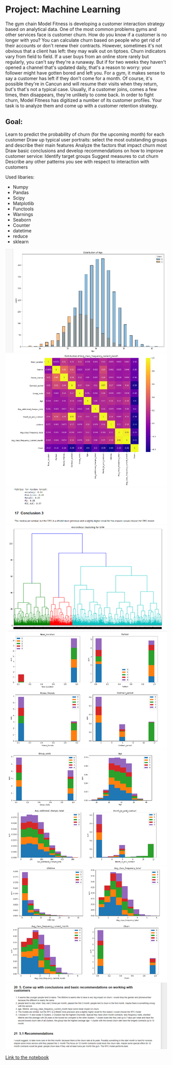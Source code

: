 # Project: Machine Learning
The gym chain Model Fitness is developing a customer interaction strategy based on analytical data.
One of the most common problems gyms and other services face is customer churn. How do you know if a customer is no longer with you? You can calculate churn based on people who get rid of their accounts or don't renew their contracts. However, sometimes it's not obvious that a client has left: they may walk out on tiptoes.
Churn indicators vary from field to field. If a user buys from an online store rarely but regularly, you can't say they're a runaway. But if for two weeks they haven't opened a channel that's updated daily, that's a reason to worry: your follower might have gotten bored and left you.
For a gym, it makes sense to say a customer has left if they don't come for a month. Of course, it's possible they're in Cancun and will resume their visits when they return, but's that's not a typical case. Usually, if a customer joins, comes a few times, then disappears, they're unlikely to come back.
In order to fight churn, Model Fitness has digitized a number of its customer profiles. Your task is to analyze them and come up with a customer retention strategy.

## Goal:
Learn to predict the probability of churn (for the upcoming month) for each customer
Draw up typical user portraits: select the most outstanding groups and describe their main features
Analyze the factors that impact churn most
Draw basic conclusions and develop recommendations on how to improve customer service:
Identify target groups
Suggest measures to cut churn
Describe any other patterns you see with respect to interaction with customers

Used libaries:
- Numpy
- Pandas
- Scipy
- Matplotlib
- Functools
- Warnings
- Seaborn
- Counter
- datetime
- reduce
- sklearn

<p align="center"> 
<img src="ml_churnrate/img1.png"> 
<img src="ml_churnrate/img2.png"> 
<img src="ml_churnrate/img3.png"> 
<img src="ml_churnrate/img4.png"> 
<img src="ml_churnrate/img5.png"> 
<img src="ml_churnrate/img6.png"> 
<img src="ml_churnrate/img7.png"> 
<img src="ml_churnrate/img8.png">
</p>

[Link to the notebook](https://github.com/Tommy-Python/Data-Analysis-Portfolio/blob/main/ml_churnrate/ML-Churnrate.ipynb)